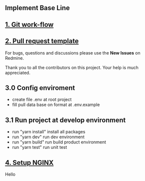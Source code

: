 ## Implement Base Line

## [1. Git work-flow](GITFLOW_MODEL.md)

## [2. Pull request template](PULL_REQUEST_TEMPLATE.md)

For bugs, questions and discussions please use the **New Issues** on Redmine.

Thank you to all the contributors on this project. Your help is much appreciated.

## 3.0 Config enviroment

- create file .env at root project
- fill pull data base on format at .env.example

## 3.1 Run project at develop environment

- run "yarn install" install all packages
- run "yarn dev" run dev environment
- run "yarn build" run build product environment
- run "yarn test" run unit test

## [4. Setup NGINX](NGINX_SETUP.md)

Hello
